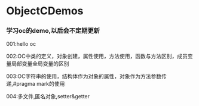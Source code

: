 # ObjectCDemos
### 学习oc的demo,以后会不定期更新

001:hello oc

002:OC中类的定义，对象创建，属性使用，方法使用，函数与方法区别，成员变量局部变量全局变量的区别

003:OC字符串的使用，结构体作为对象的属性，对象作为方法参数传递,#pragma mark的使用

004:多文件,匿名对象,setter&getter
